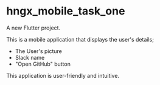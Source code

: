 # hngx_mobile_task_one

A new Flutter project.

This is a mobile application that displays the user's details;
 - The User's picture
 - Slack name
 - "Open GitHub" button 

This application is user-friendly and intuitive.
